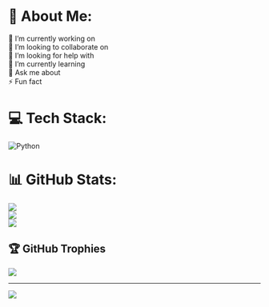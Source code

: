 # 💫 About Me:
🔭 I’m currently working on<br>👯 I’m looking to collaborate on<br>🤝 I’m looking for help with<br>🌱 I’m currently learning<br>💬 Ask me about<br>⚡ Fun fact


# 💻 Tech Stack:
![Python](https://img.shields.io/badge/python-3670A0?style=for-the-badge&logo=python&logoColor=ffdd54)
# 📊 GitHub Stats:
![](https://github-readme-stats.vercel.app/api?username=khushii1217&theme=dark&hide_border=false&include_all_commits=false&count_private=false)<br/>
![](https://github-readme-streak-stats.herokuapp.com/?user=khushii1217&theme=dark&hide_border=false)<br/>
![](https://github-readme-stats.vercel.app/api/top-langs/?username=khushii1217&theme=dark&hide_border=false&include_all_commits=false&count_private=false&layout=compact)

## 🏆 GitHub Trophies
![](https://github-profile-trophy.vercel.app/?username=khushii1217&theme=radical&no-frame=false&no-bg=true&margin-w=4)

---
[![](https://visitcount.itsvg.in/api?id=khushii1217&icon=0&color=0)](https://visitcount.itsvg.in)

<!-- Proudly created with GPRM ( https://gprm.itsvg.in ) -->
